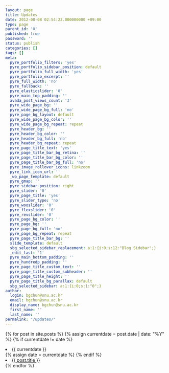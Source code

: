 ```yaml
---
layout: page
title: Updates
date: 2012-08-08 02:54:23.000000000 +09:00
type: page
parent_id: '0'
published: true
password: ''
status: publish
categories: []
tags: []
meta:
  pyre_portfolio_filters: 'yes'
  pyre_portfolio_sidebar_position: default
  pyre_portfolio_full_width: 'yes'
  pyre_portfolio_excerpt: ''
  pyre_full_width: 'no'
  pyre_fallback: ''
  pyre_elasticslider: '0'
  pyre_main_top_padding: ''
  avada_post_views_count: '3'
  pyre_wide_page_bg: ''
  pyre_wide_page_bg_full: 'no'
  pyre_page_bg_layout: default
  pyre_wide_page_bg_color: ''
  pyre_wide_page_bg_repeat: repeat
  pyre_header_bg: ''
  pyre_header_bg_color: ''
  pyre_header_bg_full: 'no'
  pyre_header_bg_repeat: repeat
  pyre_page_title_text: 'yes'
  pyre_page_title_bar_bg_retina: ''
  pyre_page_title_bar_bg_color: ''
  pyre_page_title_bar_bg_full: 'no'
  pyre_image_rollover_icons: linkzoom
  pyre_link_icon_url: ''
  _wp_page_template: default
  pyre_gmap: ''
  pyre_sidebar_position: right
  pyre_slider: '0'
  pyre_page_title: 'yes'
  pyre_slider_type: 'no'
  pyre_wooslider: '0'
  pyre_flexslider: '0'
  pyre_revslider: '0'
  pyre_page_bg_color: ''
  pyre_page_bg: ''
  pyre_page_bg_full: 'no'
  pyre_page_bg_repeat: repeat
  pyre_page_title_bar_bg: ''
  slide_template: default
  sbg_selected_sidebar_replacement: a:1:{i:0;s:12:"Blog Sidebar";}
  _edit_last: '1'
  pyre_main_bottom_padding: ''
  pyre_hundredp_padding: ''
  pyre_page_title_custom_text: ''
  pyre_page_title_custom_subheader: ''
  pyre_page_title_height: ''
  pyre_page_title_bg_parallax: default
  sbg_selected_sidebar: a:1:{i:0;s:1:"0";}
author:
  login: bgchun@snu.ac.kr
  email: bgchun@snu.ac.kr
  display_name: bgchun@snu.ac.kr
  first_name: ''
  last_name: ''
permalink: "/updates/"
---
```


{% for post in site.posts %}
  {% assign currentdate = post.date | date: "%Y" %}
  {% if currentdate != date %}
    <li id="y{{currentdate}}">{{ currentdate }}</li>
    {% assign date = currentdate %}
  {% endif %}
    <li><a href="{{ post.url }}">{{ post.title }}</a></li>
{% endfor %}
